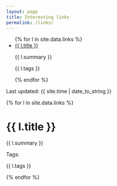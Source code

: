 ```yaml
---
layout: page
title: Interesting links
permalink: /links/
---
```


<ul>
  {% for l in site.data.links %}
    <li>
      <a href="{{ l.url }}">{{ l.title }}</a>
      <p>{{ l.summary }}</p>
      <p class="h6">{{ l.tags }}</p>
    </li>
  {% endfor %}
</ul>

Last updated: {{ site.time | date_to_string }}

{% for l in site.data.links %}
<div class="md-col-6">
  <div class="overflow-hidden bg-white border rounded">
    <div class="p2 white bg-blue">
      <h1 class="h3 m0">{{ l.title }}</h1>
    </div>
    <div class="p2">
      <p class="m0">{{ l.summary }}</p>
    </div>
    <div class="p2 bg-darken-1">
      Tags: <p class="m0 h5">{{ l.tags }}</p>
    </div>
  </div>
</div>
{% endfor %}
